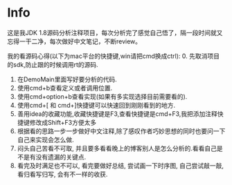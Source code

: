 # Info
这是我JDK 1.8源码分析注释项目，每次分析完了感觉自己悟了，隔一段时间就又忘得一干二净，每次做好中文笔记，不断review。

我的看源码心得(以下为mac平台的快捷键,win请把cmd换成ctrl):
0. 先取消项目的sdk,防止跟的时候调用rt的源码.
1. 在DemoMain里面写好要分析的代码.
2. 使用cmd+b查看定义或者调用位置.
3. 使用cmd+option+b查看实现(如果有多实现选择目前需要看的).
4. 使用cmd+[ 和 cmd+]快捷键可以快速回到刚刚看到的地方.
5. 善用idea的收藏功能,收藏快捷键是F3,查看快捷键是cmd+F3,我把添加注释快捷键修改成Shift+F3方便太多
6. 根据看的思路一步一步做好中文注释,除了感叹作者巧妙思想的同时也要问一下自己来实现会怎么做.
7. 闷头自己苦看不可取, 并且要多看看晚上的博客别人是怎么分析的.看看自己是不是有没有遗漏的关键点.
8. 看完及时满足也不可以, 看完要做好总结, 尝试画一下时序图, 自己尝试敲一敲, 看归看写归写, 会有不一样的收获. 


